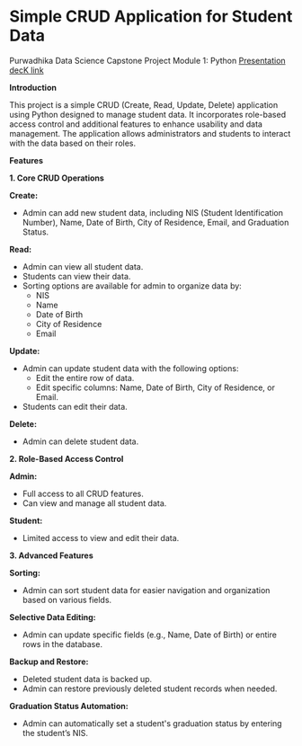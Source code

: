 # Simple CRUD Application for Student Data
Purwadhika Data Science Capstone Project Module 1: Python
[Presentation decK link](https://www.canva.com/design/DAGUpjd1t3Y/BSSRk8SQ-fy9fWlw1pnagA/view?utm_content=DAGUpjd1t3Y&utm_campaign=designshare&utm_medium=link&utm_source=viewer) 

**Introduction**

This project is a simple CRUD (Create, Read, Update, Delete) application using Python designed to manage student data. It incorporates role-based access control and additional features to enhance usability and data management. The application allows administrators and students to interact with the data based on their roles.

**Features**

**1. Core CRUD Operations**

**Create:**
- Admin can add new student data, including NIS (Student Identification Number), Name, Date of Birth, City of Residence, Email, and Graduation Status.

**Read:**
- Admin can view all student data.
- Students can view their data.
- Sorting options are available for admin to organize data by:
    - NIS
    - Name
    - Date of Birth
    - City of Residence
    - Email

**Update:**
- Admin can update student data with the following options:
  - Edit the entire row of data.
  - Edit specific columns: Name, Date of Birth, City of Residence, or Email.
- Students can edit their data.

**Delete:**
- Admin can delete student data.

**2. Role-Based Access Control**

**Admin:**
- Full access to all CRUD features.
- Can view and manage all student data.

**Student:**
- Limited access to view and edit their data.

**3. Advanced Features**

**Sorting:**
- Admin can sort student data for easier navigation and organization based on various fields.

**Selective Data Editing:**
- Admin can update specific fields (e.g., Name, Date of Birth) or entire rows in the database.

**Backup and Restore:**
- Deleted student data is backed up.
- Admin can restore previously deleted student records when needed.

**Graduation Status Automation:**
- Admin can automatically set a student's graduation status by entering the student’s NIS.

